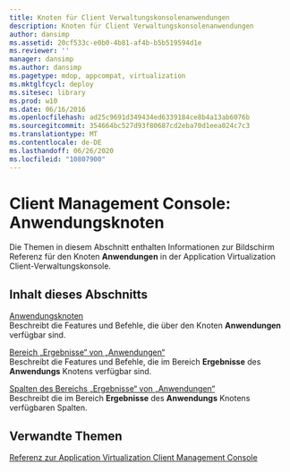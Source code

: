 ```yaml
---
title: Knoten für Client Verwaltungskonsolenanwendungen
description: Knoten für Client Verwaltungskonsolenanwendungen
author: dansimp
ms.assetid: 20cf533c-e0b0-4b81-af4b-b5b519594d1e
ms.reviewer: ''
manager: dansimp
ms.author: dansimp
ms.pagetype: mdop, appcompat, virtualization
ms.mktglfcycl: deploy
ms.sitesec: library
ms.prod: w10
ms.date: 06/16/2016
ms.openlocfilehash: ad25c9691d349434ed6339184ce8b4a13ab6076b
ms.sourcegitcommit: 354664bc527d93f80687cd2eba70d1eea024c7c3
ms.translationtype: MT
ms.contentlocale: de-DE
ms.lasthandoff: 06/26/2020
ms.locfileid: "10807900"
---
```

# Client Management Console: Anwendungsknoten


Die Themen in diesem Abschnitt enthalten Informationen zur Bildschirm Referenz für den Knoten **Anwendungen** in der Application Virtualization Client-Verwaltungskonsole.

## Inhalt dieses Abschnitts


<a href="" id="applications-node"></a>[Anwendungsknoten](applications-node.md)  
Beschreibt die Features und Befehle, die über den Knoten **Anwendungen** verfügbar sind.

<a href="" id="applications-results-pane"></a>[Bereich „Ergebnisse“ von „Anwendungen“](applications-results-pane.md)  
Beschreibt die Features und Befehle, die im Bereich **Ergebnisse** des **Anwendungs** Knotens verfügbar sind.

<a href="" id="applications-results-pane-columns"></a>[Spalten des Bereichs „Ergebnisse“ von „Anwendungen“](applications-results-pane-columns.md)  
Beschreibt die im Bereich **Ergebnisse** des **Anwendungs** Knotens verfügbaren Spalten.

## Verwandte Themen


[Referenz zur Application Virtualization Client Management Console](application-virtualization-client-management-console-reference.md)

 

 





